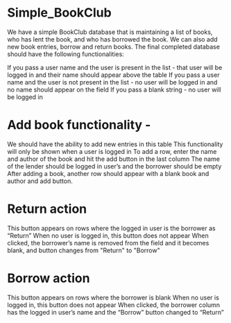 # Simple_BookClub
We have a simple BookClub database that is maintaining a list of books, who has lent the book, and who has borrowed the book. 
We can also add new book entries, borrow and return books.
The final completed database should have the following functionalities:

If you pass a user name and the user is present in the list - that user will be logged in and their name should appear above the table
If you pass a user name and the user is not present in the list - no user will be logged in and no name should appear on the field
If you pass a blank string - no user will be logged in
# Add book functionality -
We should have the ability to add new entries in this table
This functionality will only be shown when a user is logged in
To add a row, enter the name and author of the book and hit the add button in the last column
The name of the lender should be logged in user’s and the borrower should be empty
After adding a book, another row should appear with a blank book and author and add button.
# Return action
This button appears on rows where the logged in user is the borrower as “Return”
When no user is logged in, this button does not appear
When clicked, the borrower’s name is removed from the field and it becomes blank, and button changes from "Return" to "Borrow"
# Borrow action
This button appears on rows where the borrower is blank
When no user is logged in, this button does not appear
When clicked, the borrower column has the logged in user’s name and the “Borrow” button changed to “Return”
